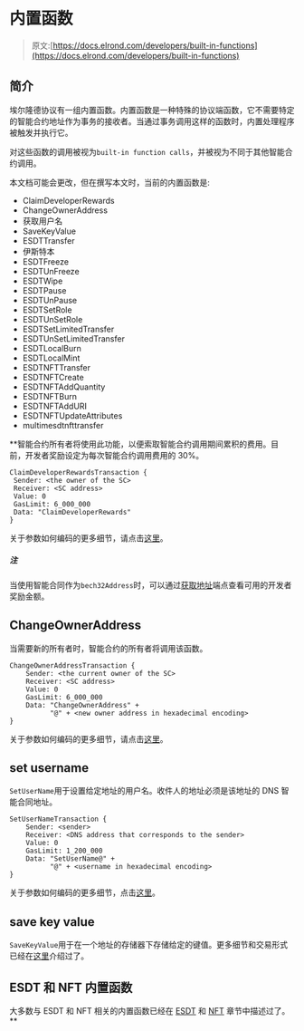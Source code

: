 # 内置函数

> 原文:[https://docs.elrond.com/developers/built-in-functions](https://docs.elrond.com/developers/built-in-functions)

 ## **简介**

埃尔隆德协议有一组内置函数。内置函数是一种特殊的协议端函数，它不需要特定的智能合约地址作为事务的接收者。当通过事务调用这样的函数时，内置处理程序被触发并执行它。

对这些函数的调用被视为`built-in function calls`，并被视为不同于其他智能合约调用。

本文档可能会更改，但在撰写本文时，当前的内置函数是:

*   ClaimDeveloperRewards
*   ChangeOwnerAddress
*   获取用户名
*   SaveKeyValue
*   ESDTTransfer
*   伊斯特本
*   ESDTFreeze
*   ESDTUnFreeze
*   ESDTWipe
*   ESDTPause
*   ESDTUnPause
*   ESDTSetRole
*   ESDTUnSetRole
*   ESDTSetLimitedTransfer
*   ESDTUnSetLimitedTransfer
*   ESDTLocalBurn
*   ESDTLocalMint
*   ESDTNFTTransfer
*   ESDTNFTCreate
*   ESDTNFTAddQuantity
*   ESDTNFTBurn
*   ESDTNFTAddURI
*   ESDTNFTUpdateAttributes
*   multimesdtnfttransfer

 **智能合约所有者将使用此功能，以便索取智能合约调用期间累积的费用。目前，开发者奖励设定为每次智能合约调用费用的 30%。

```
ClaimDeveloperRewardsTransaction {
 Sender: <the owner of the SC>
 Receiver: <SC address>
 Value: 0
 GasLimit: 6_000_000
 Data: "ClaimDeveloperRewards"
} 
```

关于参数如何编码的更多细节，请点击[这里](/developers/sc-calls-format)。

##### 注

当使用智能合同作为`bech32Address`时，可以通过[获取地址](/sdk-and-tools/rest-api/addresses/#get-address)端点查看可用的开发者奖励金额。

## **ChangeOwnerAddress**

当需要新的所有者时，智能合约的所有者将调用该函数。

```
ChangeOwnerAddressTransaction {
    Sender: <the current owner of the SC>
    Receiver: <SC address>
    Value: 0
    GasLimit: 6_000_000
    Data: "ChangeOwnerAddress" +
          "@" + <new owner address in hexadecimal encoding>
} 
```

关于参数如何编码的更多细节，请点击[这里](/developers/sc-calls-format)。

## **set username**

`SetUserName`用于设置给定地址的用户名。收件人的地址必须是该地址的 DNS 智能合同地址。

```
SetUserNameTransaction {
    Sender: <sender>
    Receiver: <DNS address that corresponds to the sender>
    Value: 0
    GasLimit: 1_200_000
    Data: "SetUserName@" +
          "@" + <username in hexadecimal encoding>
} 
```

关于参数如何编码的更多细节，点击[这里](/developers/sc-calls-format)。

## **save key value**

`SaveKeyValue`用于在一个地址的存储器下存储给定的键值。更多细节和交易形式已经在[这里](/developers/account-storage)介绍过了。

## **ESDT 和 NFT 内置函数**

大多数与 ESDT 和 NFT 相关的内置函数已经在 [ESDT](/developers/esdt-tokens/) 和 [NFT](/developers/nft-tokens) 章节中描述过了。**